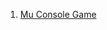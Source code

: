 
1. <a href="https://github.com/kace123/Projects/tree/master/Mu%20Console%20Game" > Mu Console Game </a>
